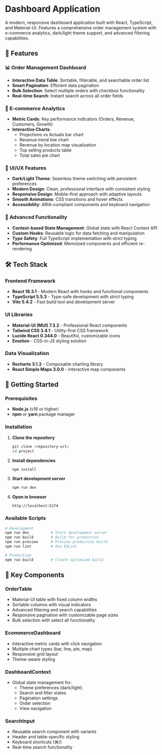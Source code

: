 # Dashboard Application

A modern, responsive dashboard application built with React, TypeScript, and Material-UI. Features a comprehensive order management system with e-commerce analytics, dark/light theme support, and advanced filtering capabilities.

## 🚀 Features

### 📊 **Order Management Dashboard**
- **Interactive Data Table**: Sortable, filterable, and searchable order list
- **Smart Pagination**: Efficient data pagination 
- **Bulk Selection**: Select multiple orders with checkbox functionality
- **Real-time Search**: Instant search across all order fields

### 🛒 **E-commerce Analytics**
- **Metric Cards**: Key performance indicators (Orders, Revenue, Customers, Growth)
- **Interactive Charts**: 
  - Projections vs Actuals bar chart
  - Revenue trend line chart
  - Revenue by location map visualization
  - Top selling products table
  - Total sales pie chart

### 🎨 **UI/UX Features**
- **Dark/Light Theme**: Seamless theme switching with persistent preferences
- **Modern Design**: Clean, professional interface with consistent styling
- **Responsive Design**: Mobile-first approach with adaptive layouts
- **Smooth Animations**: CSS transitions and hover effects
- **Accessibility**: ARIA-compliant components and keyboard navigation

### 🔧 **Advanced Functionality**
- **Context-based State Management**: Global state with React Context API
- **Custom Hooks**: Reusable logic for data fetching and manipulation
- **Type Safety**: Full TypeScript implementation with strict typing
- **Performance Optimized**: Memoized components and efficient re-rendering

## 🛠️ Tech Stack

### **Frontend Framework**
- **React 18.3.1** - Modern React with hooks and functional components
- **TypeScript 5.5.3** - Type-safe development with strict typing
- **Vite 5.4.2** - Fast build tool and development server

### **UI Libraries**
- **Material-UI (MUI) 7.3.2** - Professional React components
- **Tailwind CSS 3.4.1** - Utility-first CSS framework
- **Lucide React 0.344.0** - Beautiful, customizable icons
- **Emotion** - CSS-in-JS styling solution

### **Data Visualization**
- **Recharts 3.1.2** - Composable charting library
- **React Simple Maps 3.0.0** - Interactive map components
  

## 🚀 Getting Started

### Prerequisites
- **Node.js** (v16 or higher)
- **npm** or **yarn** package manager

### Installation

1. **Clone the repository**
   ```bash
   git clone <repository-url>
   cd project
   ```

2. **Install dependencies**
   ```bash
   npm install
   ```

3. **Start development server**
   ```bash
   npm run dev
   ```

4. **Open in browser**
   ```
   http://localhost:5174
   ```

### Available Scripts

```bash
# Development
npm run dev          # Start development server
npm run build        # Build for production
npm run preview      # Preview production build
npm run lint         # Run ESLint

# Production
npm run build        # Create optimized build
```

## 🎯 Key Components

### **OrderTable**
- Material-UI table with fixed column widths
- Sortable columns with visual indicators
- Advanced filtering and search capabilities
- Responsive pagination with customizable page sizes
- Bulk selection with select all functionality

### **EcommerceDashboard**
- Interactive metric cards with click navigation
- Multiple chart types (bar, line, pie, map)
- Responsive grid layout
- Theme-aware styling

### **DashboardContext**
- Global state management for:
  - Theme preferences (dark/light)
  - Search and filter states
  - Pagination settings
  - Order selection
  - View navigation

### **SearchInput**
- Reusable search component with variants
- Header and table-specific styling
- Keyboard shortcuts (⌘/)
- Real-time search functionality


